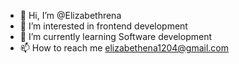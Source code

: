 - 👋 Hi, I’m @Elizabethrena
- 👀 I’m interested in frontend development
- 🌱 I’m currently learning Software development
- 📫 How to reach me elizabethena1204@gmail.com

<!---
Elizabethrena/Elizabethrena is a ✨ special ✨ repository because its `README.md` (this file) appears on your GitHub profile.
You can click the Preview link to take a look at your changes.
--->
